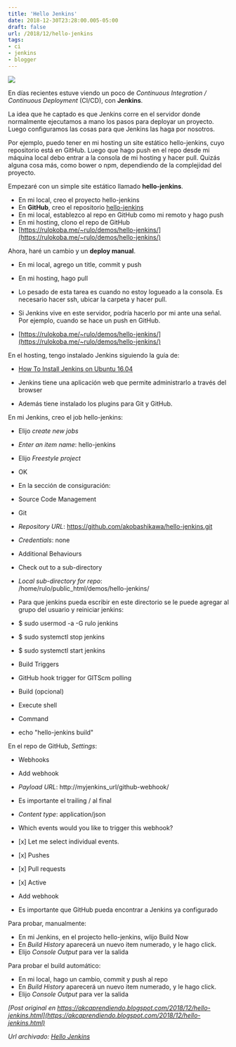 ```yaml
---
title: 'Hello Jenkins'
date: 2018-12-30T23:28:00.005-05:00
draft: false
url: /2018/12/hello-jenkins
tags: 
- ci
- jenkins
- blogger
---
```


[![](https://3.bp.blogspot.com/-gqXpcP5sZqo/XCmZ2IBbwNI/AAAAAAAASyo/9yEB_0_lgtA5b2b7edrt2jWFImvGcx9YwCLcBGAs/s320/jenkins-ci_512.png)](https://3.bp.blogspot.com/-gqXpcP5sZqo/XCmZ2IBbwNI/AAAAAAAASyo/9yEB_0_lgtA5b2b7edrt2jWFImvGcx9YwCLcBGAs/s1600/jenkins-ci_512.png)

  
En días recientes estuve viendo un poco de _Continuous Integration / Continuous Deployment_ (CI/CD), con **Jenkins**.  
  
La idea que he captado es que Jenkins corre en el servidor donde normalmente ejecutamos a mano los pasos para deployar un proyecto. Luego configuramos las cosas para que Jenkins las haga por nosotros.  
  
Por ejemplo, puedo tener en mi hosting un site estático hello-jenkins, cuyo repositorio está en GitHub. Luego que hago push en el repo desde mi máquina local debo entrar a la consola de mi hosting y hacer pull. Quizás alguna cosa más, como bower o npm, dependiendo de la complejidad del proyecto.  
  
Empezaré con un simple site estático llamado **hello-jenkins**.  
  

*   En mi local, creo el proyecto hello-jenkins
*   En **GitHub**, creo el repositorio [hello-jenkins](https://github.com/akobashikawa/hello-jenkins)
*   En mi local, establezco al repo en GitHub como mi remoto y hago push
*   En mi hosting, clono el repo de GitHub
*   [https://rulokoba.me/~rulo/demos/hello-jenkins/](https://rulokoba.me/~rulo/demos/hello-jenkins/)

Ahora, haré un cambio y un **deploy manual**.

*   En mi local, agrego un title, commit y push
*   En mi hosting, hago pull

*   Lo pesado de esta tarea es cuando no estoy logueado a la consola. Es necesario hacer ssh, ubicar la carpeta y hacer pull.
*   Si Jenkins vive en este servidor, podría hacerlo por mi ante una señal. Por ejemplo, cuando se hace un push en GitHub.

*   [https://rulokoba.me/~rulo/demos/hello-jenkins/](https://rulokoba.me/~rulo/demos/hello-jenkins/)

En el hosting, tengo instalado Jenkins siguiendo la guía de:

*   [How To Install Jenkins on Ubuntu 16.04](https://www.digitalocean.com/community/tutorials/how-to-install-jenkins-on-ubuntu-16-04)

*   Jenkins tiene una aplicación web que permite administrarlo a través del browser

*   Además tiene instalado los plugins para Git y GitHub.

En mi Jenkins, creo el job hello-jenkins:

*   Elijo _create new jobs_
*   _Enter an item name_: hello-jenkins
*   Elijo _Freestyle project_
*   OK
*   En la sección de consiguración:

*   Source Code Management

*   Git

*   _Repository URL_: https://github.com/akobashikawa/hello-jenkins.git
*   _Credentials_: none
*   Additional Behaviours

*   Check out to a sub-directory

*   _Local sub-directory for repo_:  
    /home/rulo/public\_html/demos/hello-jenkins/
*   Para que jenkins pueda escribir en este directorio se le puede agregar al grupo del usuario y reiniciar jenkins:

*   $ sudo usermod -a -G rulo jenkins
*   $ sudo systemctl stop jenkins
*   $ sudo systemctl start jenkins

*   Build Triggers

*   GitHub hook trigger for GITScm polling

*   Build (opcional)

*   Execute shell

*   Command

*   echo "hello-jenkins build"

En el repo de GitHub, _Settings_:

*   Webhooks

*   Add webhook

*   _Payload URL_: http://myjenkins\_url/github-webhook/

*   Es importante el trailing / al final

*   _Content type_: application/json
*   Which events would you like to trigger this webhook?

*   \[x\] Let me select individual events.

*   \[x\] Pushes

*   \[x\] Pull requests

*   \[x\] Active
*   Add webhook
*   Es importante que GitHub pueda encontrar a Jenkins ya configurado

Para probar, manualmente:

*   En mi Jenkins, en el projecto hello-jenkins, wlijo Build Now
*   En _Build History_ aparecerá un nuevo item numerado, y le hago click.
*   Elijo _Console Output_ para ver la salida

Para probar el build automático:

*   En mi local, hago un cambio, commit y push al repo
*   En _Build History_ aparecerá un nuevo item numerado, y le hago click.
*   Elijo _Console Output_ para ver la salida

  

_[Post original en https://akcaprendiendo.blogspot.com/2018/12/hello-jenkins.html](https://akcaprendiendo.blogspot.com/2018/12/hello-jenkins.html)_

_*Url archivado: [Hello Jenkins](https://akcdev.blogspot.com/2018/12/hello-jenkins.html)*_
